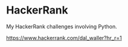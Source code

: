 # HackerRank
My HackerRank challenges involving Python.

https://www.hackerrank.com/dal_waller?hr_r=1
